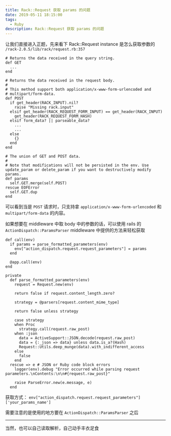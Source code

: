 ```yaml
---
title: Rack::Request 获取 params 的问题
date: 2019-05-11 18:15:00
tags:
  - Ruby
description: Rack::Request 获取 params 的问题
---
```


让我们直接进入正题，先来看下 Rack::Request instance 是怎么获取参数的
`/rack-2.0.5/lib/rack/request.rb:357`
```
# Returns the data received in the query string.
def GET
  ...
end

# Returns the data received in the request body.
#
# This method support both application/x-www-form-urlencoded and
# multipart/form-data.
def POST
  if get_header(RACK_INPUT).nil?
    raise "Missing rack.input"
  elsif get_header(RACK_REQUEST_FORM_INPUT) == get_header(RACK_INPUT)
    get_header(RACK_REQUEST_FORM_HASH)
  elsif form_data? || parseable_data?
    ...
    ...
  else
    {}
  end
end

# The union of GET and POST data.
#
# Note that modifications will not be persisted in the env. Use update_param or delete_param if you want to destructively modify params.
def params
  self.GET.merge(self.POST)
rescue EOFError
  self.GET.dup
end
```

可以看到当是 `POST` 请求时，只支持拿 `application/x-www-form-urlencoded` 和 `multipart/form-data` 的内容。

如果想要在 middleware 中取 body 中的参数的话，可以使用 rails 的 `ActionDispatch::ParamsParser` middleware 中提供的方法来轻松获取

```
def call(env)
  if params = parse_formatted_parameters(env)
    env["action_dispatch.request.request_parameters"] = params
  end

  @app.call(env)
end

private
  def parse_formatted_parameters(env)
    request = Request.new(env)

    return false if request.content_length.zero?

    strategy = @parsers[request.content_mime_type]

    return false unless strategy

    case strategy
    when Proc
      strategy.call(request.raw_post)
    when :json
      data = ActiveSupport::JSON.decode(request.raw_post)
      data = {:_json => data} unless data.is_a?(Hash)
      Request::Utils.deep_munge(data).with_indifferent_access
    else
      false
    end
  rescue => e # JSON or Ruby code block errors
    logger(env).debug "Error occurred while parsing request parameters.\nContents:\n\n#{request.raw_post}"

    raise ParseError.new(e.message, e)
  end
```

获取方式：
`env["action_dispatch.request.request_parameters"]['your_params_name']`

需要注意的是使用的地方要在 `ActionDispatch::ParamsParser` 之后

---

当然，也可以自己读取解析，自己动手丰衣足食
